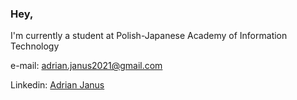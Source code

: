 ### Hey,
I'm currently a student at Polish-Japanese Academy of Information Technology

e-mail: adrian.janus2021@gmail.com

Linkedin: [Adrian Janus][1]

[1]: https://www.linkedin.com/in/adrian-janus/          "Adrian Janus"

<!--
**AdrianJanus2021/AdrianJanus2021** is a ✨ _special_ ✨ repository because its `README.md` (this file) appears on your GitHub profile.

Here are some ideas to get you started:

- 🔭 I’m currently working on ...
- 🌱 I’m currently learning ...
- 👯 I’m looking to collaborate on ...
- 🤔 I’m looking for help with ...
- 💬 Ask me about ...
- 📫 How to reach me: ...
- 😄 Pronouns: ...
- ⚡ Fun fact: ...
-->
